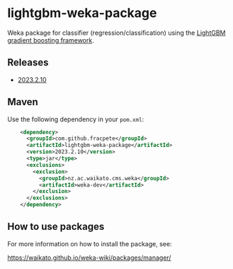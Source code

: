 # lightgbm-weka-package

Weka package for classifier (regression/classification) using the
[LightGBM gradient boosting framework](https://github.com/microsoft/LightGBM).


## Releases

* [2023.2.10](https://github.com/fracpete/lightgbm-weka-package/releases/download/v2023.2.10/lightgbm-2023.2.10.zip)


## Maven

Use the following dependency in your `pom.xml`:

```xml
    <dependency>
      <groupId>com.github.fracpete</groupId>
      <artifactId>lightgbm-weka-package</artifactId>
      <version>2023.2.10</version>
      <type>jar</type>
      <exclusions>
        <exclusion>
          <groupId>nz.ac.waikato.cms.weka</groupId>
          <artifactId>weka-dev</artifactId>
        </exclusion>
      </exclusions>
    </dependency>
```


## How to use packages

For more information on how to install the package, see:

https://waikato.github.io/weka-wiki/packages/manager/


